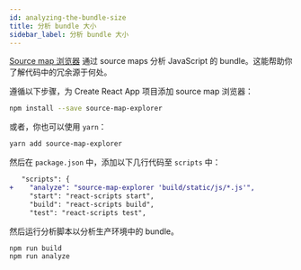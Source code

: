 ```yaml
---
id: analyzing-the-bundle-size
title: 分析 bundle 大小
sidebar_label: 分析 bundle 大小
---
```


[Source map 浏览器](https://www.npmjs.com/package/source-map-explorer) 通过 source maps 分析 JavaScript 的 bundle。这能帮助你了解代码中的冗余源于何处。

遵循以下步骤，为 Create React App 项目添加 source map 浏览器：

```sh
npm install --save source-map-explorer
```

或者，你也可以使用 `yarn`：

```sh
yarn add source-map-explorer
```

然后在 `package.json` 中，添加以下几行代码至 `scripts` 中：

```diff
   "scripts": {
+    "analyze": "source-map-explorer 'build/static/js/*.js'",
     "start": "react-scripts start",
     "build": "react-scripts build",
     "test": "react-scripts test",
```

然后运行分析脚本以分析生产环境中的 bundle。

```sh
npm run build
npm run analyze
```
